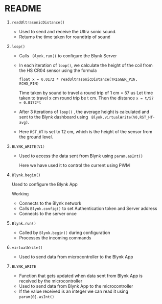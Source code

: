 # README

1. `readUltrasonicDistance()`
   - Used to send and receive the Ultra sonic sound.
   - Returns the time taken for roundtrip of sound   

2. `loop()`

   - Calls ` Blynk.run()` to configure the Blynk Server

   - In each iteration of `loop()`,  we calculate the height of the coil from the HS CR04 sensor using the formula

     `float x = 0.0172 * readUltrasonicDistance(TRIGGER_PIN, ECHO_PIN)`

     Time taken by sound to travel a round trip of 1 cm = 57 us
     Let time taken to travel x cm round trip be t cm. 
     Then the distance `x = t/57  = 0.0172*t`

   - After 3 iterations of `loop()` , the average height is calculated and sent to the Blynk dashboard using ` Blynk.virtualWrite(V0,RST_HT-avg)`.

   - Here `RST_HT` is set to 12 cm, which is the height of the sensor from the ground level.

3. `BLYNK_WRITE(V1)`

   - Used to access the data sent from Blynk using `param.asInt()` 

     Here we have used it to control the current using PWM

4. `Blynk.begin()`

   Used to configure the Blynk App

   Working

   - Connects to the Blynk network 
   - Calls `Blynk.config()` to set Authentication token and Server address
   - Connects to the server once

5. `Blynk.run()`

   - Called by `Blynk.begin()` during configuration
   - Processes the incoming commands

6. `virtualWrite()`
   - Used to send data from microcontroller to the Blynk App
7. `BLYNK_WRITE` 
   - Function that gets updated when data sent from Blynk App is received by the microcontroller
   - Used to send data from Blynk App to the microcontroller
   - If the value received is an integer we can read it using `param[0].asInt()`



